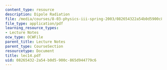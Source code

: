 ```yaml
---
content_type: resource
description: Dipole Radiation
file: /media/courses/8-03-physics-iii-spring-2003/082654322a54b0d5900c865d944779c6_lec14.pdf
file_type: application/pdf
learning_resource_types:
- Lecture Notes
ocw_type: OCWFile
parent_title: Lecture Notes
parent_type: CourseSection
resourcetype: Document
title: lec14.pdf
uid: 08265432-2a54-b0d5-900c-865d944779c6
---
```

